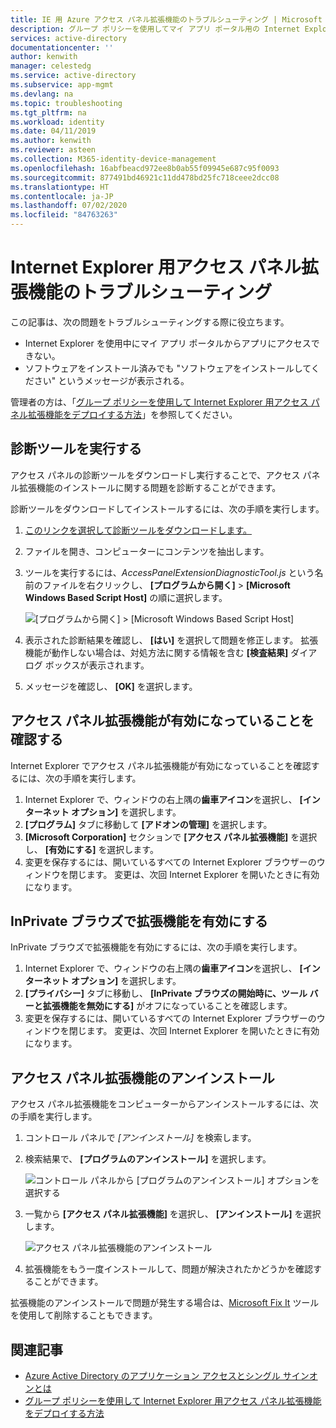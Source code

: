 ```yaml
---
title: IE 用 Azure アクセス パネル拡張機能のトラブルシューティング | Microsoft Docs
description: グループ ポリシーを使用してマイ アプリ ポータル用の Internet Explorer アドオンをデプロイする方法。
services: active-directory
documentationcenter: ''
author: kenwith
manager: celestedg
ms.service: active-directory
ms.subservice: app-mgmt
ms.devlang: na
ms.topic: troubleshooting
ms.tgt_pltfrm: na
ms.workload: identity
ms.date: 04/11/2019
ms.author: kenwith
ms.reviewer: asteen
ms.collection: M365-identity-device-management
ms.openlocfilehash: 16abfbeacd972ee8b0ab55f09945e687c95f0093
ms.sourcegitcommit: 877491bd46921c11dd478bd25fc718ceee2dcc08
ms.translationtype: HT
ms.contentlocale: ja-JP
ms.lasthandoff: 07/02/2020
ms.locfileid: "84763263"
---
```

# <a name="troubleshoot-the-access-panel-extension-for-internet-explorer"></a>Internet Explorer 用アクセス パネル拡張機能のトラブルシューティング

この記事は、次の問題をトラブルシューティングする際に役立ちます。

* Internet Explorer を使用中にマイ アプリ ポータルからアプリにアクセスできない。
* ソフトウェアをインストール済みでも "ソフトウェアをインストールしてください" というメッセージが表示される。

管理者の方は、「[グループ ポリシーを使用して Internet Explorer 用アクセス パネル拡張機能をデプロイする方法](deploy-access-panel-browser-extension.md)」を参照してください。

## <a name="run-the-diagnostic-tool"></a>診断ツールを実行する

アクセス パネルの診断ツールをダウンロードし実行することで、アクセス パネル拡張機能のインストールに関する問題を診断することができます。 

診断ツールをダウンロードしてインストールするには、次の手順を実行します。

1. [このリンクを選択して診断ツールをダウンロードします。](https://account.activedirectory.windowsazure.com/applications/AccessPanelExtensionDiagnosticTool/AccessPanelExtensionDiagnosticTool.zip)
1. ファイルを開き、コンピューターにコンテンツを抽出します。
1. ツールを実行するには、*AccessPanelExtensionDiagnosticTool.js* という名前のファイルを右クリックし、 **[プログラムから開く]**  >  **[Microsoft Windows Based Script Host]** の順に選択します。

    ![[プログラムから開く] > [Microsoft Windows Based Script Host]](./media/manage-access-panel-browser-extension/open-access-panel-extension-diagnostic-tool.png)

1. 表示された診断結果を確認し、 **[はい]** を選択して問題を修正します。 拡張機能が動作しない場合は、対処方法に関する情報を含む **[検査結果]** ダイアログ ボックスが表示されます。  
1. メッセージを確認し、 **[OK]** を選択します。

## <a name="check-that-the-access-panel-extension-is-enabled"></a>アクセス パネル拡張機能が有効になっていることを確認する

Internet Explorer でアクセス パネル拡張機能が有効になっていることを確認するには、次の手順を実行します。

1. Internet Explorer で、ウィンドウの右上隅の**歯車アイコン**を選択し、 **[インターネット オプション]** を選択します。
1. **[プログラム]** タブに移動して **[アドオンの管理]** を選択します。
1. **[Microsoft Corporation]** セクションで **[アクセス パネル拡張機能]** を選択し、 **[有効にする]** を選択します。
1. 変更を保存するには、開いているすべての Internet Explorer ブラウザーのウィンドウを閉じます。 変更は、次回 Internet Explorer を開いたときに有効になります。

## <a name="enable-extensions-for-inprivate-browsing"></a>InPrivate ブラウズで拡張機能を有効にする

InPrivate ブラウズで拡張機能を有効にするには、次の手順を実行します。

1. Internet Explorer で、ウィンドウの右上隅の**歯車アイコン**を選択し、 **[インターネット オプション]** を選択します。
1. **[プライバシー]** タブに移動し、 **[InPrivate ブラウズの開始時に、ツール バーと拡張機能を無効にする]** がオフになっていることを確認します。
1. 変更を保存するには、開いているすべての Internet Explorer ブラウザーのウィンドウを閉じます。 変更は、次回 Internet Explorer を開いたときに有効になります。

## <a name="uninstall-the-access-panel-extension"></a>アクセス パネル拡張機能のアンインストール

アクセス パネル拡張機能をコンピューターからアンインストールするには、次の手順を実行します。

1. コントロール パネルで *[アンインストール]* を検索します。
1. 検索結果で、 **[プログラムのアンインストール]** を選択します。

    ![コントロール パネルから [プログラムのアンインストール] オプションを選択する](./media/manage-access-panel-browser-extension/uninstall-program-control-panel.png)

1. 一覧から **[アクセス パネル拡張機能]** を選択し、 **[アンインストール]** を選択します。

    ![アクセス パネル拡張機能のアンインストール](./media/manage-access-panel-browser-extension/uninstall-access-panel-extension.png)

1. 拡張機能をもう一度インストールして、問題が解決されたかどうかを確認することができます。

拡張機能のアンインストールで問題が発生する場合は、[Microsoft Fix It](https://go.microsoft.com/?linkid=9779673) ツールを使用して削除することもできます。

## <a name="related-articles"></a>関連記事

* [Azure Active Directory のアプリケーション アクセスとシングル サインオンとは](what-is-single-sign-on.md)
* [グループ ポリシーを使用して Internet Explorer 用アクセス パネル拡張機能をデプロイする方法](deploy-access-panel-browser-extension.md)
